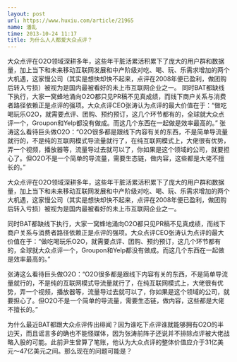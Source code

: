 ```yaml
---
layout: post
url: https://www.huxiu.com/article/21965
name: 潘乱
time: 2013-10-24 11:17
title: 为什么人人都爱大众点评？
---
```

大众点评在O2O领域深耕多年，这些年干脏活累活积累下了庞大的用户群和数据量，加上当下和未来移动互联网发展和中产阶级对吃、喝、玩、乐需求增加的两个大机遇，这家慢公司（其实是想快却快不起来，点评在2008年便已盈利，做团购后转入亏损）被视为是国内最被看好的未上市互联网企业之一。 同时BAT都缺线下执行，大家一窝蜂地涌向O2O都只见PR稿不见真成绩，而线下商户关系与消费者路径依赖正是点评的强项。大众点评CEO张涛认为点评的最大价值在于：“做吃喝玩乐O2O，就需要点评、团购、预约预订，这几个环节都有的，全球就大众点评一个，Groupon和Yelp都没有做成。而这几个东西在一起做是效率最高的。” 张涛这么看待巨头做O2O：“O2O很多都是跟线下内容有关的东西，不是简单导流量就行的，不是纯的互联网模式导流量就行了，在纯互联网模式上，大佬很有优势，弄一个视频，播放器等，流量导过去就可以了，你如果是这个领域的公司，就要担心了。但O2O不是一个简单的导流量，需要生态链，做内容，这些都是大佬不擅长的。”

大众点评在O2O领域深耕多年，这些年干脏活累活积累下了庞大的用户群和数据量，加上当下和未来移动互联网发展和中产阶级对吃、喝、玩、乐需求增加的两个大机遇，这家慢公司（其实是想快却快不起来，点评在2008年便已盈利，做团购后转入亏损）被视为是国内最被看好的未上市互联网企业之一。

同时BAT都缺线下执行，大家一窝蜂地涌向O2O都只见PR稿不见真成绩，而线下商户关系与消费者路径依赖正是点评的强项。大众点评CEO张涛认为点评的最大价值在于：“做吃喝玩乐O2O，就需要点评、团购、预约预订，这几个环节都有的，全球就大众点评一个，Groupon和Yelp都没有做成。而这几个东西在一起做是效率最高的。”

张涛这么看待巨头做O2O：“O2O很多都是跟线下内容有关的东西，不是简单导流量就行的，不是纯的互联网模式导流量就行了，在纯互联网模式上，大佬很有优势，弄一个视频，播放器等，流量导过去就可以了，你如果是这个领域的公司，就要担心了。但O2O不是一个简单的导流量，需要生态链，做内容，这些都是大佬不擅长的。”

为什么最近BAT都跟大众点评传出绯闻？因为谁吃下点评谁就能够拥有O2O的半边天，而且谣言多的确也不能怪媒体，因为张涛前阵子还说并不排除点评被大佬战略入股的可能。此前尹生曾算了笔账，他认为大众点评的整体价值应介于31亿美元～47亿美元之间。那么现在的问题可能是？

